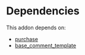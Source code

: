 # Dependencies

This addon depends on:

- [purchase](../../odoo-bringout-oca-ocb-purchase)
- [base_comment_template](../../odoo-bringout-oca-reporting-engine-base_comment_template)

